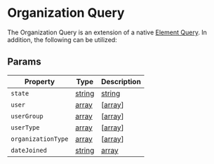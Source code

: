 # Organization Query

The Organization Query is an extension of a native [Element Query].  In addition, the following can be utilized:

## Params

| Property              | Type                                  | Description
| --------------------- | ------------------------------------- | ---------------------------------------------------------------------------------
| `state`               | [string]|[string][]|[null]                       | The organization's state (custom defined)
| `user`                | [array]|[[array]]|[string]|[string][]|[integer]|[integer][]|[User]|[User][]|[null]                       | The organization's state (custom defined)
| `userGroup`           | [array]|[[array]]|[string]|[string][]|[integer]|[integer][]|[User Group]|[User Group][]|[null]                       | The organization's state (custom defined)
| `userType`            | [array]|[[array]]|[string]|[string][]|[integer]|[integer][]|[User Type]|[User Type][]|[null]                       | The organization's state (custom defined)
| `organizationType`    | [array]|[[array]]|[string]|[string][]|[integer]|[integer][]|[Organization Type]|[Organization Type][]|[null]                       | The organization's state (custom defined)
| `dateJoined`          | [string]|[array]|[DateTime]|[null]                     | The date the organization joined


[integer]: http://www.php.net/language.types.integer "Integer"
[array]: http://www.php.net/language.types.array "Array"
[string]: http://www.php.net/language.types.string "String"
[null]: http://www.php.net/language.types.null "Null"

[User]: https://docs.craftcms.com/api/v3/craft-elements-user.html "User"
[User Group]: https://docs.craftcms.com/api/v3/craft-models-usergroup.html "User Group"
[User Type]: /objects/user-type "User Type"
[Organization Type]: /objects/organization-type "Organization Type"

[Organization]: /objects/organization "Organization"
[Element Query]: https://docs.craftcms.com/v3/element-queries.html "Element Query"
